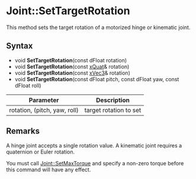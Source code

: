 # Joint::SetTargetRotation

This method sets the target rotation of a motorized hinge or kinematic joint.

## Syntax

- void **SetTargetRotation**(const dFloat rotation)
- void **SetTargetRotation**(const [xQuat](xQuat.md)& rotation)
- void **SetTargetRotation**(const [xVec3](xVec3.md)& rotation)
- void **SetTargetRotation**(const dFloat pitch, const dFloat yaw, const dFloat roll)

| Parameter | Description |
|---|---|
| rotation, (pitch, yaw, roll) | target rotation to set |

## Remarks

A hinge joint accepts a single rotation value. A kinematic joint requires a quaternion or Euler rotation.

You must call [Joint::SetMaxTorque](Joint_SetMaxTorque.md) and specify a non-zero torque before this command will have any effect.
